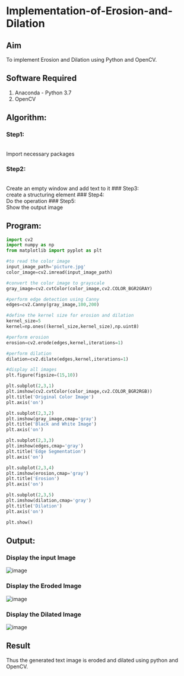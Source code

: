 # Implementation-of-Erosion-and-Dilation
## Aim
To implement Erosion and Dilation using Python and OpenCV.
## Software Required
1. Anaconda - Python 3.7
2. OpenCV
## Algorithm:
### Step1:
<br>
Import necessary packages

### Step2:
<br>
Create an empty window and add text to it
### Step3:
<br>
create a structuring element
### Step4:
<br>
Do the operation
### Step5:
<br>
Show the output image
 
## Program:

``` Python
import cv2
import numpy as np
from matplotlib import pyplot as plt

#to read the color image
input_image_path='picture.jpg'
color_image=cv2.imread(input_image_path)

#convert the color image to grayscale
gray_image=cv2.cvtColor(color_image,cv2.COLOR_BGR2GRAY)

#perform edge detection using Canny
edges=cv2.Canny(gray_image,100,200)

#define the kernel size for erosion and dilation
kernel_size=5
kernel=np.ones((kernel_size,kernel_size),np.uint8)

#perform erosion
erosion=cv2.erode(edges,kernel,iterations=1)

#perform dilation
dilation=cv2.dilate(edges,kernel,iterations=1)

#display all images
plt.figure(figsize=(15,10))

plt.subplot(2,3,1)
plt.imshow(cv2.cvtColor(color_image,cv2.COLOR_BGR2RGB))
plt.title('Original Color Image')
plt.axis('on')

plt.subplot(2,3,2)
plt.imshow(gray_image,cmap='gray')
plt.title('Black and White Image')
plt.axis('on')

plt.subplot(2,3,3)
plt.imshow(edges,cmap='gray')
plt.title('Edge Segmentation')
plt.axis('on')

plt.subplot(2,3,4)
plt.imshow(erosion,cmap='gray')
plt.title('Erosion')
plt.axis('on')

plt.subplot(2,3,5)
plt.imshow(dilation,cmap='gray')
plt.title('Dilation')
plt.axis('on')

plt.show()

```
## Output:

### Display the input Image
![image](https://github.com/Augustine0306/erosion-dilation/assets/119404460/30829bae-712e-48b7-b040-bd0e543a6283)


### Display the Eroded Image
![image](https://github.com/Augustine0306/erosion-dilation/assets/119404460/fb348817-fc74-4233-adf5-2d053ee4affb)


### Display the Dilated Image
![image](https://github.com/Augustine0306/erosion-dilation/assets/119404460/a00b4415-480a-4632-bf1d-53f7d9ed264e)


## Result
Thus the generated text image is eroded and dilated using python and OpenCV.

